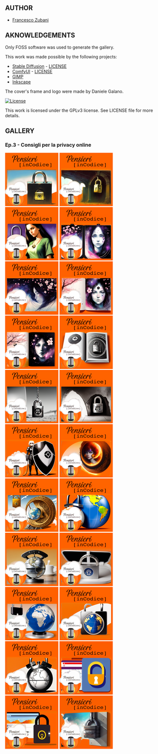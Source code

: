 ## AUTHOR

- [Francesco Zubani](https://www.linkedin.com/in/francesco-zubani-5957081a6/)

## AKNOWLEDGEMENTS

Only FOSS software was used to generate the gallery.

This work was made possible by the following projects:

- [Stable Diffusion](https://github.com/CompVis/stable-diffusion) - [LICENSE](https://github.com/CompVis/stable-diffusion/blob/main/LICENSE)
- [ComfyUI](https://github.com/comfyanonymous/ComfyUI) - [LICENSE](https://github.com/comfyanonymous/ComfyUI/blob/master/LICENSE)
- [GIMP](https://www.gimp.org/)
- [Inkscape](https://inkscape.org/)

The cover's frame and logo were made by Daniele Galano.

[![License](https://img.shields.io/badge/License-GPL%20v3-blue.svg)](http://www.gnu.org/licenses/gpl-3.0)

This work is licensed under the GPLv3 license.
See LICENSE file for more details.

## GALLERY

### Ep.3 - Consigli per la privacy online

<div class="gallery">
  <a href="PIC3_01.png"><img class="thumbnail" src="./thumbs/PIC3_01.png" alt="PIC3_01"></a>
  <a href="PIC3_02.png"><img class="thumbnail" src="./thumbs/PIC3_02.png" alt="PIC3_02"></a>
  <a href="PIC3_03.png"><img class="thumbnail" src="./thumbs/PIC3_03.png" alt="PIC3_03"></a>
  <a href="PIC3_04.png"><img class="thumbnail" src="./thumbs/PIC3_04.png" alt="PIC3_04"></a>
  <a href="PIC3_05.png"><img class="thumbnail" src="./thumbs/PIC3_05.png" alt="PIC3_05"></a>
  <a href="PIC3_06.png"><img class="thumbnail" src="./thumbs/PIC3_06.png" alt="PIC3_06"></a>
  <a href="PIC3_07.png"><img class="thumbnail" src="./thumbs/PIC3_07.png" alt="PIC3_07"></a>
  <a href="PIC3_08.png"><img class="thumbnail" src="./thumbs/PIC3_08.png" alt="PIC3_08"></a>
  <a href="PIC3_09.png"><img class="thumbnail" src="./thumbs/PIC3_09.png" alt="PIC3_09"></a>
  <a href="PIC3_10.png"><img class="thumbnail" src="./thumbs/PIC3_10.png" alt="PIC3_10"></a>
  <a href="PIC3_11.png"><img class="thumbnail" src="./thumbs/PIC3_11.png" alt="PIC3_11"></a>
  <a href="PIC3_12.png"><img class="thumbnail" src="./thumbs/PIC3_12.png" alt="PIC3_12"></a>
  <a href="PIC3_13.png"><img class="thumbnail" src="./thumbs/PIC3_13.png" alt="PIC3_13"></a>
  <a href="PIC3_14.png"><img class="thumbnail" src="./thumbs/PIC3_14.png" alt="PIC3_14"></a>
  <a href="PIC3_15.png"><img class="thumbnail" src="./thumbs/PIC3_15.png" alt="PIC3_15"></a>
  <a href="PIC3_16.png"><img class="thumbnail" src="./thumbs/PIC3_16.png" alt="PIC3_16"></a>
  <a href="PIC3_17.png"><img class="thumbnail" src="./thumbs/PIC3_17.png" alt="PIC3_17"></a>
  <a href="PIC3_18.png"><img class="thumbnail" src="./thumbs/PIC3_18.png" alt="PIC3_18"></a>
  <a href="PIC3_19.png"><img class="thumbnail" src="./thumbs/PIC3_19.png" alt="PIC3_19"></a>
  <a href="PIC3_20.png"><img class="thumbnail" src="./thumbs/PIC3_20.png" alt="PIC3_20"></a>
  <a href="PIC3_21.png"><img class="thumbnail" src="./thumbs/PIC3_21.png" alt="PIC3_21"></a>
  <a href="PIC3_22.png"><img class="thumbnail" src="./thumbs/PIC3_22.png" alt="PIC3_22"></a>
</div>
</body>
</html>
